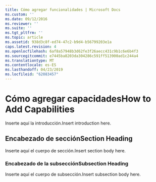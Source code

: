 ```yaml
---
title: Cómo agregar funcionalidades | Microsoft Docs
ms.custom: ''
ms.date: 09/12/2016
ms.reviewer: ''
ms.suite: ''
ms.tgt_pltfrm: ''
ms.topic: article
ms.assetid: 938d3c8f-ed74-47c2-b9d4-b56799203e1a
caps.latest.revision: 4
ms.openlocfilehash: 6af8a57948b3d62fe3f26aecc431c9b1c6e6b4f3
ms.sourcegitcommit: e7445ba8203da304286c591ff513900ad1c244a4
ms.translationtype: MT
ms.contentlocale: es-ES
ms.lasthandoff: 04/23/2019
ms.locfileid: "62083457"
---
```

# <a name="how-to-add-capabilities"></a><span data-ttu-id="70515-102">Cómo agregar capacidades</span><span class="sxs-lookup"><span data-stu-id="70515-102">How to Add Capabilities</span></span>

<span data-ttu-id="70515-103">Inserte aquí la introducción.</span><span class="sxs-lookup"><span data-stu-id="70515-103">Insert introduction here.</span></span>

## <a name="section-heading"></a><span data-ttu-id="70515-104">Encabezado de sección</span><span class="sxs-lookup"><span data-stu-id="70515-104">Section Heading</span></span>

<span data-ttu-id="70515-105">Inserte aquí el cuerpo de sección.</span><span class="sxs-lookup"><span data-stu-id="70515-105">Insert section body here.</span></span>

### <a name="subsection-heading"></a><span data-ttu-id="70515-106">Encabezado de la subsección</span><span class="sxs-lookup"><span data-stu-id="70515-106">Subsection Heading</span></span>

<span data-ttu-id="70515-107">Inserte aquí el cuerpo de subsección.</span><span class="sxs-lookup"><span data-stu-id="70515-107">Insert subsection body here.</span></span>
